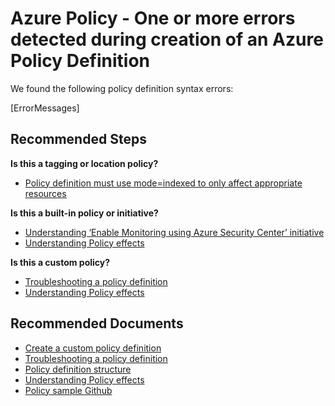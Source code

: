 <properties
    pageTitle="One or more errors detected during creation of an Azure Policy Definition"
    description="One or more errors detected during creation of an Azure Policy Definition"
    service="microsoft.authorization"
    infoBubbleText="One or more errors detected during creation of an Azure Policy Definition. See details on the right."
    diagnosticScenario="AzurePolicyDefiningIssueInsights"
    resource="policyDefinitions"
    authors="robga"
    ms.author="robga"
    displayOrder=""
    selfHelpType="diagnostics"
    supportTopicIds="32636045,32636046,32636050"
    productPesIds="16456"
    cloudEnvironments="public"
    articleId="21fcaa7d-e41b-4d47-8a5a-843ea71bdda0"
/>

# Azure Policy - One or more errors detected during creation of an Azure Policy Definition

<!--/issueDescription-->
We found the following policy definition syntax errors:

<!--$ErrorMessages-->[ErrorMessages]<!--/$ErrorMessages-->
<!--/issueDescription-->

## Recommended Steps

**Is this a tagging or location policy?**

* [Policy definition must use mode=indexed to only affect appropriate resources](https://docs.microsoft.com/azure/governance/policy/concepts/definition-structure#mode)

**Is this a built-in policy or initiative?**

* [Understanding ‘Enable Monitoring using Azure Security Center’ initiative](https://docs.microsoft.com/azure/security-center/tutorial-security-policy)
* [Understanding Policy effects](https://docs.microsoft.com/azure/governance/policy/concepts/effects)

**Is this a custom policy?**

* [Troubleshooting a policy definition](https://docs.microsoft.com/azure/governance/policy/how-to/determine-non-compliance)
* [Understanding Policy effects](https://docs.microsoft.com/azure/governance/policy/concepts/effects)

## **Recommended Documents**

* [Create a custom policy definition](https://docs.microsoft.com/azure/governance/policy/tutorials/create-custom-policy-definition)
* [Troubleshooting a policy definition](https://docs.microsoft.com/azure/governance/policy/how-to/determine-non-compliance)
* [Policy definition structure](https://docs.microsoft.com/azure/governance/policy/concepts/definition-structure)
* [Understanding Policy effects](https://docs.microsoft.com/azure/governance/policy/concepts/effects)
* [Policy sample Github](https://github.com/Azure/azure-policy/tree/master/samples)
